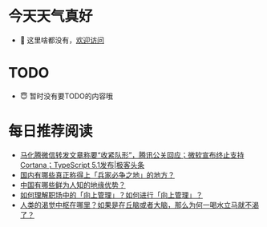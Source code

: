 # 今天天气真好
- 👋 这里啥都没有，[欢迎访问](https://zhangfeng-ola.github.io/)
<!---
- 👀 I’m interested in ...
- 🌱 I’m currently learning ...
- 💞️ I’m looking to collaborate on ...
- 📫 How to reach me ...
- 😇 I'm doing something ...

--->

# TODO 
- 😇 暂时没有要TODO的内容哦

<!---
zhangfeng-ola/zhangfeng-ola is a ✨ special ✨ repository because its `README.md` (this file) appears on your GitHub profile.
You can click the Preview link to take a look at your changes.
--->

# 每日推荐阅读
<!-- BLOG-POST-LIST:START -->
- [马化腾微信转发文章称要“收紧队形”，腾讯公关回应；微软宣布终止支持 Cortana；TypeScript 5.1发布|极客头条](https://blog.csdn.net/weixin_39786569/article/details/131041916)
- [国内有哪些真正称得上「兵家必争之地」的地方？](https://daily.zhihu.com/story/9762303)
- [中国有哪些鲜为人知的地缘优势？](https://daily.zhihu.com/story/9762321)
- [如何理解职场中的「向上管理」？如何进行「向上管理」？](https://daily.zhihu.com/story/9762331)
- [人类的渴觉中枢在哪里？如果是在丘脑或者大脑，那么为何一喝水立马就不渴了？](https://daily.zhihu.com/story/9762334)
<!-- BLOG-POST-LIST:END -->
